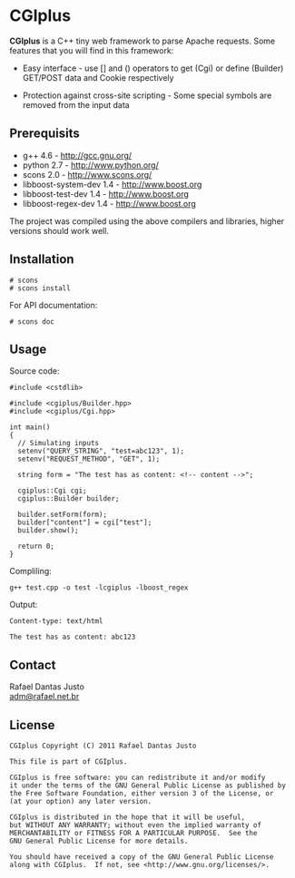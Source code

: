 CGIplus
=======

**CGIplus** is a C++ tiny web framework to parse Apache requests. Some
features that you will find in this framework:

  * Easy interface - use [] and () operators to get (Cgi) or define
    (Builder) GET/POST data and Cookie respectively

  * Protection against cross-site scripting - Some special symbols are
    removed from the input data

Prerequisits
------------

  * g++ 4.6 - <http://gcc.gnu.org/>
  * python 2.7 - <http://www.python.org/>
  * scons 2.0 - <http://www.scons.org/>
  * libboost-system-dev 1.4 - <http://www.boost.org>
  * libboost-test-dev 1.4 - <http://www.boost.org>
  * libboost-regex-dev 1.4 - <http://www.boost.org>

  The project was compiled using the above compilers and libraries,
  higher versions should work well.

Installation
------------

    # scons
    # scons install

  For API documentation:

    # scons doc

Usage
-----

  Source code:

    #include <cstdlib>
    
    #include <cgiplus/Builder.hpp>
    #include <cgiplus/Cgi.hpp>
    
    int main()
    {
      // Simulating inputs
      setenv("QUERY_STRING", "test=abc123", 1);
      setenv("REQUEST_METHOD", "GET", 1);
      
      string form = "The test has as content: <!-- content -->";
      
      cgiplus::Cgi cgi;
      cgiplus::Builder builder;
      
      builder.setForm(form);
      builder["content"] = cgi["test"];
      builder.show();

      return 0;
    }

  Compliling:

    g++ test.cpp -o test -lcgiplus -lboost_regex

  Output:

    Content-type: text/html

    The test has as content: abc123

Contact
-------

  Rafael Dantas Justo  
  <adm@rafael.net.br>

License
-------

    CGIplus Copyright (C) 2011 Rafael Dantas Justo

    This file is part of CGIplus.

    CGIplus is free software: you can redistribute it and/or modify
    it under the terms of the GNU General Public License as published by
    the Free Software Foundation, either version 3 of the License, or
    (at your option) any later version.

    CGIplus is distributed in the hope that it will be useful,
    but WITHOUT ANY WARRANTY; without even the implied warranty of
    MERCHANTABILITY or FITNESS FOR A PARTICULAR PURPOSE.  See the
    GNU General Public License for more details.

    You should have received a copy of the GNU General Public License
    along with CGIplus.  If not, see <http://www.gnu.org/licenses/>.
